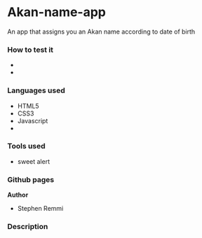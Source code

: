 # Akan-name-app
An app that assigns you an Akan name according to date of birth
### How to test it
- 
- 





### Languages used
- HTML5
- CSS3
- Javascript
- 
### Tools used
- sweet alert

### Github pages

**Author**
- Stephen Remmi

### Description

